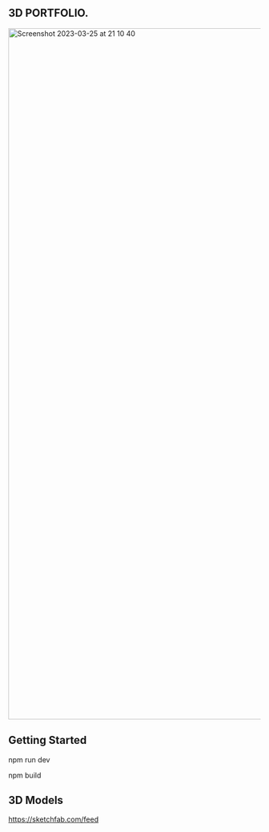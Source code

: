 ## 3D PORTFOLIO. 

<img width="1381" alt="Screenshot 2023-03-25 at 21 10 40" src="https://user-images.githubusercontent.com/43752457/227739310-a4748d14-1e73-4389-9690-03031058edce.png">

## Getting Started

npm run dev

npm build

## 3D Models 

<a>https://sketchfab.com/feed<a>